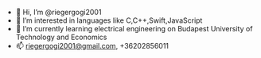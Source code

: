 - 👋 Hi, I’m @riegergogi2001
- 👀 I’m interested in languages like C,C++,Swift,JavaScript
- 🌱 I’m currently learning electrical engineering on Budapest University of Technology and Economics
- 📫 riegergogi2001@gmail.com, +36202856011
<!---
riegergogi2001/riegergogi2001 is a ✨ special ✨ repository because its `README.md` (this file) appears on your GitHub profile.
You can click the Preview link to take a look at your changes.
--->
